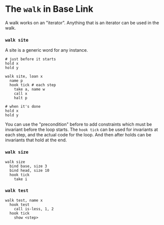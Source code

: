 # The `walk` in Base Link

A walk works on an "iterator". Anything that is an iterator can be used
in the walk.

### `walk site`

A site is a generic word for any instance.

```
# just before it starts
hold x
hold y

walk site, loan x
  name p
  hook tick # each step
    take a, name w
    call x
    halt p

# when it's done
hold x
hold y
```

You can use the "precondition" before to add constraints which must be
invariant before the loop starts. The `hook tick` can be used for
invariants at each step, and the actual code for the loop. And then
after holds can be invariants that hold at the end.

### `walk size`

```
walk size
  bind base, size 3
  bind head, size 10
  hook tick
    take i
```

### `walk test`

```
walk test, name x
  hook test
    call is-less, 1, 2
  hook tick
    show <step>
```
